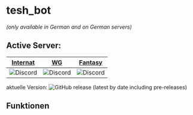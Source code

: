 # tesh_bot
*(only available in German and on German servers)*

## Active Server:
[Internat](https://discord.gg/jeZ9USuZgA) | [WG](https://discord.gg/8ybsZUnhHD) | [Fantasy](https://discord.gg/qpdnyWStBe)
---|---|---
![Discord](https://img.shields.io/discord/879756056346099722?label=%20) | ![Discord](https://img.shields.io/discord/895413069642072075?label=%20) | ![Discord](https://img.shields.io/discord/842687670803103774?label=%20)

aktuelle Version: ![GitHub release (latest by date including pre-releases)](https://img.shields.io/github/v/release/teshi9459/tesh_bot?include_prereleases&label=%20)
## Funktionen
